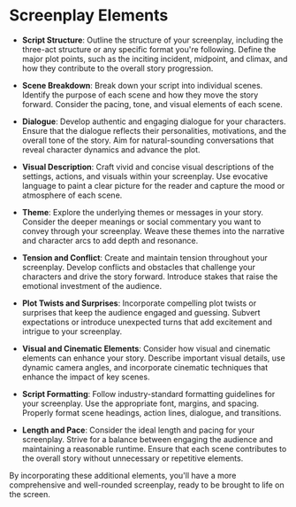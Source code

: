 # Screenplay Elements

* **Script Structure**: Outline the structure of your screenplay, including the three-act structure or any specific format you're following. Define the major plot points, such as the inciting incident, midpoint, and climax, and how they contribute to the overall story progression.

* **Scene Breakdown**: Break down your script into individual scenes. Identify the purpose of each scene and how they move the story forward. Consider the pacing, tone, and visual elements of each scene.

* **Dialogue**: Develop authentic and engaging dialogue for your characters. Ensure that the dialogue reflects their personalities, motivations, and the overall tone of the story. Aim for natural-sounding conversations that reveal character dynamics and advance the plot.

* **Visual Description**: Craft vivid and concise visual descriptions of the settings, actions, and visuals within your screenplay. Use evocative language to paint a clear picture for the reader and capture the mood or atmosphere of each scene.

* **Theme**: Explore the underlying themes or messages in your story. Consider the deeper meanings or social commentary you want to convey through your screenplay. Weave these themes into the narrative and character arcs to add depth and resonance.

* **Tension and Conflict**: Create and maintain tension throughout your screenplay. Develop conflicts and obstacles that challenge your characters and drive the story forward. Introduce stakes that raise the emotional investment of the audience.

* **Plot Twists and Surprises**: Incorporate compelling plot twists or surprises that keep the audience engaged and guessing. Subvert expectations or introduce unexpected turns that add excitement and intrigue to your screenplay.

* **Visual and Cinematic Elements**: Consider how visual and cinematic elements can enhance your story. Describe important visual details, use dynamic camera angles, and incorporate cinematic techniques that enhance the impact of key scenes.

* **Script Formatting**: Follow industry-standard formatting guidelines for your screenplay. Use the appropriate font, margins, and spacing. Properly format scene headings, action lines, dialogue, and transitions.

* **Length and Pace**: Consider the ideal length and pacing for your screenplay. Strive for a balance between engaging the audience and maintaining a reasonable runtime. Ensure that each scene contributes to the overall story without unnecessary or repetitive elements.

By incorporating these additional elements, you'll have a more comprehensive and well-rounded screenplay, ready to be brought to life on the screen.
